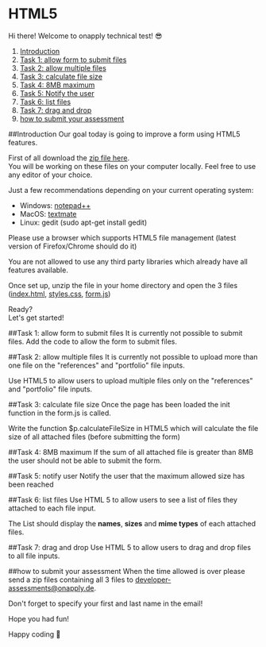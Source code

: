 # HTML5

Hi there! Welcome to onapply technical test! :sunglasses:

1. [Introduction](https://github.com/onapply/developer-tests/tree/master/html5-file#introduction)
2. [Task 1: allow form to submit files](https://github.com/onapply/developer-tests/tree/master/html5-file#task-1-allow-form-to-submit-files)
3. [Task 2: allow multiple files](https://github.com/onapply/developer-tests/tree/master/html5-file#task-2-allow-multiple-files)
4. [Task 3: calculate file size](https://github.com/onapply/developer-tests/tree/master/html5-file#task-3-calculate-file-size)
5. [Task 4: 8MB maximum](https://github.com/onapply/developer-tests/tree/master/html5-file#task-4-8mb-maximum)
6. [Task 5: Notify the user](https://github.com/onapply/developer-tests/tree/master/html5-file#task-5-notify-user)
7. [Task 6: list files](https://github.com/onapply/developer-tests/tree/master/html5-file#task-6-list-files)
8. [Task 7: drag and drop](https://github.com/onapply/developer-tests/tree/master/html5-file#task-7-drag-and-drop)
9. [how to submit your assessment](https://github.com/onapply/developer-tests/tree/master/html5-file#how-to-submit-your-assessment)

##Introduction
Our goal today is going to improve a form using HTML5 features.

First of all download the [zip file here](https://github.com/onapply/developer-tests/archive/master.zip).<br>
You will be working on these files on your computer locally. Feel free to use any editor of your choice.

Just a few recommendations depending on your current operating system:
- Windows: [notepad++](https://notepad-plus-plus.org/download/v6.9.2.html)
- MacOS: [textmate](https://macromates.com/)
- Linux: gedit (sudo apt-get install gedit)

Please use a browser which supports HTML5 file management (latest version of Firefox/Chrome should do it)

You are not allowed to use any third party libraries which already have all features available.

Once set up, unzip the file in your home directory and open the 3 files ([index.html](https://github.com/onapply/developer-tests/blob/master/html5-file/index.html), [styles.css](https://github.com/onapply/developer-tests/blob/master/html5-file/styles.css), [form.js](https://github.com/onapply/developer-tests/blob/master/html5-file/form.js))


Ready?<br>
Let's get started!

##Task 1: allow form to submit files
It is currently not possible to submit files. Add the code to allow the form to submit files.

##Task 2: allow multiple files
It is currently not possible to upload more than one file on the "references" and "portfolio" file inputs.

Use HTML5 to allow users to upload multiple files only on the "references" and "portfolio" file inputs.

##Task 3: calculate file size
Once the page has been loaded the init function in the form.js is called.

Write the function $p.calculateFileSize in HTML5 which will calculate the file size of all attached files (before submitting the form)

##Task 4: 8MB maximum
If the sum of all attached file is greater than 8MB the user should not be able to submit the form.

##Task 5: notify user
Notify the user that the maximum allowed size has been reached

##Task 6: list files
Use HTML 5 to allow users to see a list of files they attached to each file input.

The List should display the **names**, **sizes** and **mime types** of each attached files.

##Task 7: drag and drop
Use HTML 5 to allow users to drag and drop files to all file inputs.

##how to submit your assessment
When the time allowed is over please send a zip files containing all 3 files to developer-assessments@onapply.de.

Don't forget to specify your first and last name in the email!

Hope you had fun!

Happy coding :beers:


